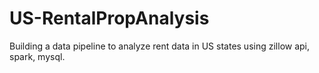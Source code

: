 # US-RentalPropAnalysis

Building a data pipeline to analyze rent data in US states using zillow api, spark, mysql.
